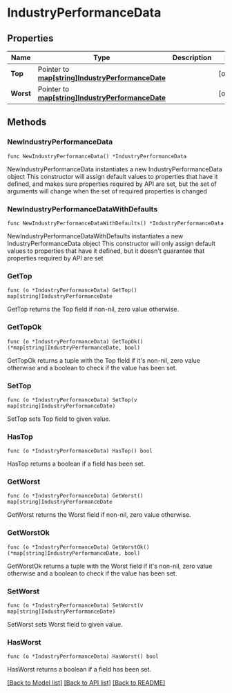 # IndustryPerformanceData

## Properties

Name | Type | Description | Notes
------------ | ------------- | ------------- | -------------
**Top** | Pointer to [**map[string]IndustryPerformanceDate**](industryPerformanceDate.md) |  | [optional] 
**Worst** | Pointer to [**map[string]IndustryPerformanceDate**](industryPerformanceDate.md) |  | [optional] 

## Methods

### NewIndustryPerformanceData

`func NewIndustryPerformanceData() *IndustryPerformanceData`

NewIndustryPerformanceData instantiates a new IndustryPerformanceData object
This constructor will assign default values to properties that have it defined,
and makes sure properties required by API are set, but the set of arguments
will change when the set of required properties is changed

### NewIndustryPerformanceDataWithDefaults

`func NewIndustryPerformanceDataWithDefaults() *IndustryPerformanceData`

NewIndustryPerformanceDataWithDefaults instantiates a new IndustryPerformanceData object
This constructor will only assign default values to properties that have it defined,
but it doesn't guarantee that properties required by API are set

### GetTop

`func (o *IndustryPerformanceData) GetTop() map[string]IndustryPerformanceDate`

GetTop returns the Top field if non-nil, zero value otherwise.

### GetTopOk

`func (o *IndustryPerformanceData) GetTopOk() (*map[string]IndustryPerformanceDate, bool)`

GetTopOk returns a tuple with the Top field if it's non-nil, zero value otherwise
and a boolean to check if the value has been set.

### SetTop

`func (o *IndustryPerformanceData) SetTop(v map[string]IndustryPerformanceDate)`

SetTop sets Top field to given value.

### HasTop

`func (o *IndustryPerformanceData) HasTop() bool`

HasTop returns a boolean if a field has been set.

### GetWorst

`func (o *IndustryPerformanceData) GetWorst() map[string]IndustryPerformanceDate`

GetWorst returns the Worst field if non-nil, zero value otherwise.

### GetWorstOk

`func (o *IndustryPerformanceData) GetWorstOk() (*map[string]IndustryPerformanceDate, bool)`

GetWorstOk returns a tuple with the Worst field if it's non-nil, zero value otherwise
and a boolean to check if the value has been set.

### SetWorst

`func (o *IndustryPerformanceData) SetWorst(v map[string]IndustryPerformanceDate)`

SetWorst sets Worst field to given value.

### HasWorst

`func (o *IndustryPerformanceData) HasWorst() bool`

HasWorst returns a boolean if a field has been set.


[[Back to Model list]](../README.md#documentation-for-models) [[Back to API list]](../README.md#documentation-for-api-endpoints) [[Back to README]](../README.md)


